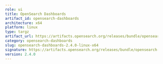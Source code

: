 ```yaml
---
role: ui
title: OpenSearch Dashboards
artifact_id: opensearch-dashboards
architecture: x64
platform: linux
type: targz
artifact_url: https://artifacts.opensearch.org/releases/bundle/opensearch-dashboards/2.4.0/opensearch-dashboards-2.4.0-linux-x64.tar.gz
category: opensearch-dashboards
slug: opensearch-dashboards-2.4.0-linux-x64
signature: https://artifacts.opensearch.org/releases/bundle/opensearch-dashboards/2.4.0/opensearch-dashboards-2.4.0-linux-x64.tar.gz.sig
version: 2.4.0
---
```


